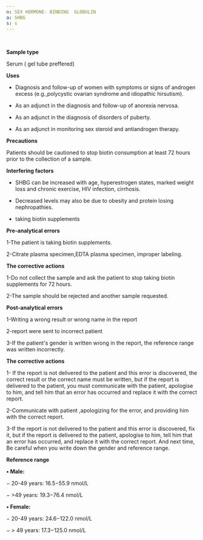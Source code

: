 ```yaml
---
n: SEX HORMONE- BINDING  GLOBULIN
a: SHBG
s: s
---
```


 

__Sample type__

Serum ( gel tube preffered)

__Uses__

- Diagnosis and follow-up of women with symptoms or signs of androgen excess (e.g.,polycystic ovarian syndrome and idiopathic hirsutism).

- As an adjunct in the diagnosis and follow-up of anorexia nervosa.

- As an adjunct in the diagnosis of disorders of puberty.

- As an adjunct in monitoring sex steroid and antiandrogen therapy.

__Precautions__

Patients should be cautioned to stop biotin consumption at least 72 hours prior to the collection of a sample.

__Interfering factors__

- SHBG can be increased with age, hyperestrogen states, marked weight loss and chronic exercise, HIV infection, cirrhosis.

- Decreased levels may also be due to obesity and protein losing nephropathies.

- taking biotin supplements

__Pre-analytical errors__

1-The patient is taking biotin supplements.

2-Citrate plasma specimen,EDTA plasma specimen, improper labeling.

__The corrective actions__

1-Do not collect the sample and ask the patient to stop taking biotin supplements for 72 hours.

2-The sample should be rejected and another sample requested.

__Post-analytical errors__

1-Writing a wrong result or wrong name in the report

2-report were sent to incorrect patient

3-If the patient's gender is written wrong in the report, the reference range was written incorrectly.

__The corrective actions__

1- If the report is not delivered to the patient and this error is discovered, the correct result or the correct name must be written, but if the report is delivered to the patient, you must communicate with the patient, apologise to him, and tell him that an error has occurred and replace it with the correct report.

2-Communicate with patient ,apologizing for the error, and providing him with the correct report.

3-If the report is not delivered to the patient and this error is discovered, fix it, but if the report is delivered to the patient, apologise to him, tell him that an error has occurred, and replace it with the correct report. And next time, Be careful when you write down the gender and reference range.

__Reference range__

__•	Male:__

− 20-49 years: 16.5−55.9 nmol/L

− >49 years: 19.3−76.4 nmol/L

__• Female:__

− 20-49 years: 24.6−122.0 nmol/L

− _>_ 49 years: 17.3−125.0 nmol/L